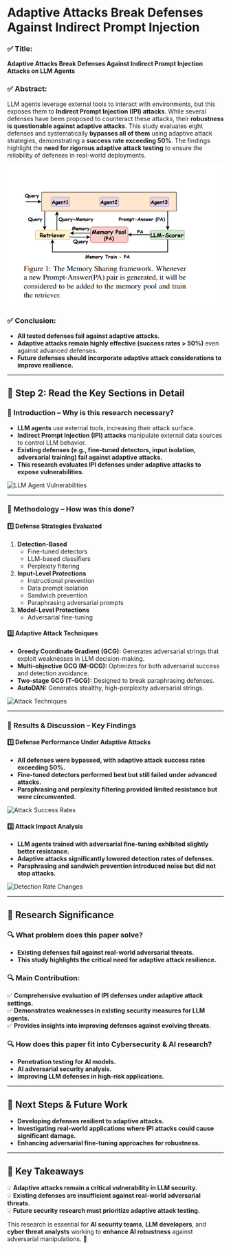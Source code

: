 # **Adaptive Attacks Break Defenses Against Indirect Prompt Injection**


### ✅ **Title:**
**Adaptive Attacks Break Defenses Against Indirect Prompt Injection Attacks on LLM Agents**

### ✅ **Abstract:**
LLM agents leverage external tools to interact with environments, but this exposes them to **Indirect Prompt Injection (IPI) attacks**. While several defenses have been proposed to counteract these attacks, their **robustness is questionable against adaptive attacks**. This study evaluates eight defenses and systematically **bypasses all of them** using adaptive attack strategies, demonstrating a **success rate exceeding 50%**. The findings highlight the **need for rigorous adaptive attack testing** to ensure the reliability of defenses in real-world deployments.

![Defenses vs. Adaptive Attacks](../Images/MS_Framework.png)

### ✅ **Conclusion:**
- **All tested defenses fail against adaptive attacks.**
- **Adaptive attacks remain highly effective (success rates > 50%)** even against advanced defenses.
- **Future defenses should incorporate adaptive attack considerations to improve resilience.**

---

## **📌 Step 2: Read the Key Sections in Detail**

### 🔹 **Introduction – Why is this research necessary?**
- **LLM agents** use external tools, increasing their attack surface.
- **Indirect Prompt Injection (IPI) attacks** manipulate external data sources to control LLM behavior.
- **Existing defenses (e.g., fine-tuned detectors, input isolation, adversarial training) fail against adaptive attacks.**
- **This research evaluates IPI defenses under adaptive attacks to expose vulnerabilities.**

![LLM Agent Vulnerabilities](images/figure2_llm_agent_vulnerabilities.png)

---

### 🔹 **Methodology – How was this done?**

#### **1️⃣ Defense Strategies Evaluated**
1. **Detection-Based**
   - Fine-tuned detectors
   - LLM-based classifiers
   - Perplexity filtering
2. **Input-Level Protections**
   - Instructional prevention
   - Data prompt isolation
   - Sandwich prevention
   - Paraphrasing adversarial prompts
3. **Model-Level Protections**
   - Adversarial fine-tuning

#### **2️⃣ Adaptive Attack Techniques**
- **Greedy Coordinate Gradient (GCG):** Generates adversarial strings that exploit weaknesses in LLM decision-making.
- **Multi-objective GCG (M-GCG):** Optimizes for both adversarial success and detection avoidance.
- **Two-stage GCG (T-GCG):** Designed to break paraphrasing defenses.
- **AutoDAN:** Generates stealthy, high-perplexity adversarial strings.

![Attack Techniques](images/figure3_attack_techniques.png)

---

### 🔹 **Results & Discussion – Key Findings**
#### **1️⃣ Defense Performance Under Adaptive Attacks**
- **All defenses were bypassed, with adaptive attack success rates exceeding 50%.**
- **Fine-tuned detectors performed best but still failed under advanced attacks.**
- **Paraphrasing and perplexity filtering provided limited resistance but were circumvented.**

![Attack Success Rates](images/figure4_attack_success_rates.png)

#### **2️⃣ Attack Impact Analysis**
- **LLM agents trained with adversarial fine-tuning exhibited slightly better resistance.**
- **Adaptive attacks significantly lowered detection rates of defenses.**
- **Paraphrasing and sandwich prevention introduced noise but did not stop attacks.**

![Detection Rate Changes](images/figure5_detection_rate_changes.png)

---

## **📌 Research Significance**
### **🔍 What problem does this paper solve?**
- **Existing defenses fail against real-world adversarial threats.**
- **This study highlights the critical need for adaptive attack resilience.**

### **🔍 Main Contribution:**
✅ **Comprehensive evaluation of IPI defenses under adaptive attack settings.**  
✅ **Demonstrates weaknesses in existing security measures for LLM agents.**  
✅ **Provides insights into improving defenses against evolving threats.**  

### **🔍 How does this paper fit into Cybersecurity & AI research?**
- **Penetration testing for AI models.**
- **AI adversarial security analysis.**
- **Improving LLM defenses in high-risk applications.**

---

## **📌 Next Steps & Future Work**
- **Developing defenses resilient to adaptive attacks.**
- **Investigating real-world applications where IPI attacks could cause significant damage.**
- **Enhancing adversarial fine-tuning approaches for robustness.**

---

## **🔎 Key Takeaways**
💡 **Adaptive attacks remain a critical vulnerability in LLM security.**  
💡 **Existing defenses are insufficient against real-world adversarial threats.**  
💡 **Future security research must prioritize adaptive attack testing.**  

This research is essential for **AI security teams**, **LLM developers**, and **cyber threat analysts** working to **enhance AI robustness** against adversarial manipulations. 🚀
